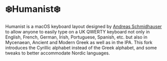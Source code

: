 # ❄️Humanist❄️
Humanist is a macOS keyboard layout designed by [Andreas Schmidhauser](https://github.com/schmidhauser) to allow anyone to easily type on a UK QWERTY keyboard not only in English, French, German, Irish, Portuguese, Spanish, etc. but also in Mycenaean, Ancient and Modern Greek as well as in the IPA.
This fork introduces the Cyrillic alphabet instead of the Greek alphabet, and some tweaks to better accommodate Nordic languages.
